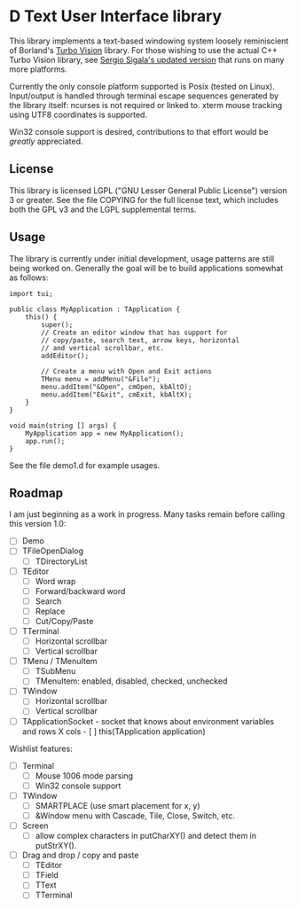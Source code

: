 D Text User Interface library
=============================

This library implements a text-based windowing system loosely
reminiscient of Borland's [Turbo
Vision](http://en.wikipedia.org/wiki/Turbo_Vision) library.  For those
wishing to use the actual C++ Turbo Vision library, see [Sergio
Sigala's updated version](http://tvision.sourceforge.net/) that runs
on many more platforms.

Currently the only console platform supported is Posix (tested on
Linux).  Input/output is handled through terminal escape sequences
generated by the library itself: ncurses is not required or linked to.
xterm mouse tracking using UTF8 coordinates is supported.

Win32 console support is desired, contributions to that effort would
be *greatly* appreciated.

License
-------

This library is licensed LGPL ("GNU Lesser General Public License")
version 3 or greater.  See the file COPYING for the full license text,
which includes both the GPL v3 and the LGPL supplemental terms.

Usage
-----

The library is currently under initial development, usage patterns are
still being worked on.  Generally the goal will be to build
applications somewhat as follows:

    import tui;

    public class MyApplication : TApplication {
        this() {
            super();
            // Create an editor window that has support for
            // copy/paste, search text, arrow keys, horizontal
            // and vertical scrollbar, etc.
            addEditor();

            // Create a menu with Open and Exit actions
            TMenu menu = addMenu("&File");
            menu.addItem("&Open", cmOpen, kbAltO);
            menu.addItem("E&xit", cmExit, kbAltX);
        }
    }

    void main(string [] args) {
        MyApplication app = new MyApplication();
        app.run();
    }

See the file demo1.d for example usages.

Roadmap
-------

I am just beginning as a work in progress.  Many tasks remain before
calling this version 1.0:

- [ ] Demo
- [ ] TFileOpenDialog
  - [ ] TDirectoryList
- [ ] TEditor
  - [ ] Word wrap
  - [ ] Forward/backward word
  - [ ] Search
  - [ ] Replace
  - [ ] Cut/Copy/Paste
- [ ] TTerminal
  - [ ] Horizontal scrollbar
  - [ ] Vertical scrollbar
- [ ] TMenu / TMenuItem
  - [ ] TSubMenu
  - [ ] TMenuItem: enabled, disabled, checked, unchecked
- [ ] TWindow
  - [ ] Horizontal scrollbar
  - [ ] Vertical scrollbar
- [ ] TApplicationSocket - socket that knows about environment variables and
        rows X cols
      - [ ] this(TApplication application)

Wishlist features:

- [ ] Terminal
  - [ ] Mouse 1006 mode parsing
  - [ ] Win32 console support
- [ ] TWindow
  - [ ] SMARTPLACE (use smart placement for x, y)
  - [ ] &Window menu with Cascade, Tile, Close, Switch, etc.
- [ ] Screen
  - [ ] allow complex characters in putCharXY() and detect them in putStrXY().
- [ ] Drag and drop / copy and paste
  - [ ] TEditor
  - [ ] TField
  - [ ] TText
  - [ ] TTerminal
